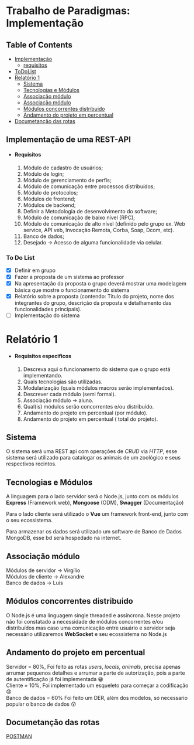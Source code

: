 # Trabalho de Paradigmas: Implementação

## Table of Contents

- [Implementação](#implementação-de-uma-rest-api)
  * [requisitos](#requisitos)
- [ToDoList](#to-do-list)
- [Relatório 1](#relatório-1)
  * [Sistema](#sistema)
  * [Tecnologias e Módulos](#tecnologias-e-módulos)
  * [Associação módulo](#associação-módulo)
  * [Associação módulo](#associação-módulo)
  * [Módulos concorrentes distribuido](#módulos-concorrentes-distribuido)
  * [Andamento do projeto em percentual](#andamento-do-projeto-em-percentual)
- [Documetanção das rotas](#documetanção-das-rotas)

## Implementação de uma REST-API

* #### Requisitos
    1. Módulo de cadastro de usuários;
    2. Módulo de login;
    3. Módulo de gerenciamento de perfis;
    4. Módulo de comunicação entre processos distribuídos;
    5. Módulo de protocolos;
    6. Módulos de frontend;
    7. Módulos de backend;
    8. Definir a Metodologia de desenvolvimento do software;
    9. Módulo de comunicação de baixo nível (RPC);
    10. Módulo de comunicação de alto nível (definido pelo grupo ex. Web service, API veb, Invocação Remota, Corba, Soap, Dcom, etc).
    11. Banco de dados;
    12. Desejado -> Acesso de alguma funcionalidade via celular.

### To Do List

- [x] Definir em grupo
- [x] Fazer a proposta de um sistema ao professor
- [x] Na apresentação da proposta o grupo deverá mostrar uma modelagem básica que mostre o funcionamento do sistema
- [x] Relatório sobre a proposta (contendo: Título do projeto, nome dos integrantes do grupo, descrição da proposta e detalhamento das funcionalidades principais).
- [ ] Implementação do sistema

# Relatório 1

* #### Requisitos especificos
    1. Descreva aqui o funcionamento do sistema que o grupo está implementando.
    2. Quais tecnologias são utilizadas.
    3. Modularização (quais módulos macros serão implementados).
    4. Descrever cada módulo (semi formal).
    5. Associação módulo -> aluno.
    6. Qual(is) módulos serão concorrentes e/ou distribuído.
    7. Andamento do projeto em percentual (por módulo).
    8. Andamento do projeto em percentual ( total do projeto).

## Sistema

O sistema será uma REST api com operações de _CRUD_ via _HTTP_, esse sistema será utilizado para catalogar os animais de um zoológico e seus respectivos recintos.

## Tecnologias e Módulos

A linguagem para o lado servidor será o Node.js, junto com os módulos **Express**  (Framework web), **Mongoose** (ODM), **Swagger** (Documentação)

Para o lado cliente será utilizado o **Vue** um framework front-end, junto com o seu ecossistema.

Para armazenar os dados será utilizado um software de Banco de Dados MongoDB, esse bd será hospedado na internet.

## Associação módulo

Módulos de servidor -> Virgílio    
Módulos de cliente -> Alexandre    
Banco de dados -> Luis  

## Módulos concorrentes distribuido

O Node.js é uma linguagem single threaded e assíncrona. Nesse projeto não foi constatado a necessidade de módulos concorrentes e/ou distribuídos mas caso uma comunicação entre usuário e servidor seja necessário utilizaremos __WebSocket__ e seu ecossistema no Node.js

## Andamento do projeto em percentual

Servidor = 80%, Foi feito as rotas _users_, _locals_, _animals_, precisa apenas arrumar pequenos detalhes e arrumar a parte de autorização,
pois a parte de autentificação já foi implementada :grinning:  
Cliente = 10%, Foi implementado um esqueleto para começar a codificação :disappointed:  
Banco de dados = 60% Foi feito um DER, além dos modelos, só necessario popular o banco de dados :astonished: 


## Documetanção das rotas
 [POSTMAN](https://documenter.getpostman.com/view/5251988/RzZ6HLGH)
